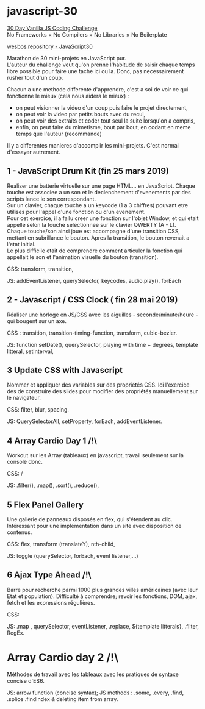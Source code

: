 # javascript-30

[30 Day Vanilla JS Coding Challenge](https://javascript30.com)  
No Frameworks × No Compilers × No Libraries × No Boilerplate

[wesbos repository - JavaScript30](https://github.com/wesbos/JavaScript30)

Marathon de 30 mini-projets en JavaScript pur.  
L'auteur du challenge veut qu'on prenne l'habitude de saisir chaque temps libre possible pour faire une tache ici ou la. Donc, pas necessairement rusher tout d'un coup.  

Chacun a une methode differente d'apprendre, c'est a soi de voir ce qui fonctionne le mieux (cela nous aidera le mieux) :  

- on peut visionner la video d'un coup puis faire le projet directement,
- on peut voir la video par petits bouts avec du recul,
- on peut voir des extraits et coder tout seul la suite lorsqu'on a compris,
- enfin, on peut faire du mimetisme, bout par bout, en codant en meme temps que l'auteur (recommande)

Il y a differentes manieres d'accomplir les mini-projets. C'est normal d'essayer autrement.  

## 1 - JavaScript Drum Kit (fin 25 mars 2019)

Realiser une batterie virtuelle sur une page HTML... en JavaScript. Chaque touche est associee a un son et le declenchement d'evenements par des scripts lance le son correspondant.  
Sur un clavier, chaque touche a un keycode (1 a 3 chiffres) pouvant etre utilises pour l'appel d'une fonction ou d'un evenement.  
Pour cet exercice, il a fallu creer une fonction sur l'objet Window, et qui etait appelle selon la touche selectionnee sur le clavier QWERTY (A - L).  
Chaque touche/son ainsi joue est accompagne d'une transition CSS, mettant en subrillance le bouton. Apres la transition, le bouton revenait a l'etat initial.  
Le plus difficile etait de comprendre comment articuler la fonction qui appellait le son et l'animation visuelle du bouton (transition).  

CSS: 
transform,
transition,

JS: 
addEventListener,
querySelector,
keycodes,
audio.play(),
forEach

## 2 - Javascript / CSS Clock ( fin 28 mai 2019) 

Réaliser une horloge en JS/CSS avec les aiguilles - seconde/minute/heure - qui bougent sur un axe.

CSS : 
transition, 
transition-timing-function, 
transform, 
cubic-bezier.

JS: 
function setDate(), 
querySelector, 
playing with time + degrees, 
template litteral, 
setInterval, 

## 3 Update CSS with Javascript

Nommer et appliquer des variables sur des propriétés CSS. Ici l'exercice des de construire des slides pour modifier des propriétés manuellement sur le navigateur. 

CSS: 
filter, 
blur, 
spacing.

JS: 
QuerySelectorAll, 
setProperty, 
forEach, 
addEventListener.

## 4 Array Cardio Day 1 /!\

Workout sur les Array (tableaux) en javascript, travail seulement sur la console donc. 

CSS: /

JS: 
.filter(), 
.map(), 
.sort(), 
.reduce(),

## 5 Flex Panel Gallery

Une gallerie de panneaux disposés en flex, qui s'étendent au clic. Intéressant pour une implémentation dans un site avec disposition de contenus.

CSS:
flex,
transform (translateY),
nth-child,


JS:
toggle
(querySelector, forEach, event listener,...)


## 6 Ajax Type Ahead /!\

Barre pour recherche parmi 1000 plus grandes villes américaines (avec leur Etat et population). Difficulté à comprendre; revoir les fonctions, DOM, ajax, fetch et les expressions régulières. 

CSS: 

JS: .map , querySelector, eventListener, .replace, ${template litterals}, .filter, RegEx.

# Array Cardio day 2 /!\

Méthodes de travail avec les tableaux avec les pratiques de syntaxe concise d'ES6.

JS: arrow function (concise syntax); JS methods :  .some, .every, .find, .splice .findIndex & deleting item from array.